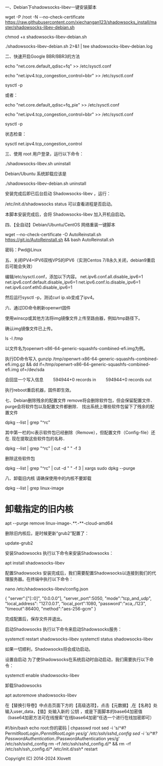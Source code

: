 一、Debian下shadowsocks-libev一键安装脚本

wget -P /root -N --no-check-certificate https://raw.githubusercontent.com/xiechangan123/shadowsocks_install/master/shadowsocks-libev-debian.sh

chmod +x shadowsocks-libev-debian.sh

./shadowsocks-libev-debian.sh 2>&1 | tee shadowsocks-libev-debian.log

二、快速开启Google BBR/BBR3的方法

echo "net.core.default_qdisc=fq" >> /etc/sysctl.conf

echo "net.ipv4.tcp_congestion_control=bbr" >> /etc/sysctl.conf

sysctl -p

或者：

echo "net.core.default_qdisc=fq_pie" >> /etc/sysctl.conf

echo "net.ipv4.tcp_congestion_control=bbr" >> /etc/sysctl.conf

sysctl -p

状态检查：

sysctl net.ipv4.tcp_congestion_control

三、使用 root 用户登录，运行以下命令：

./shadowsocks-libev.sh uninstall

Debian/Ubuntu 系统卸载应该是

./shadowsocks-libev-debian.sh uninstall

安装完成后即已后台启动 Shadowsocks-libev ，运行：

/etc/init.d/shadowsocks status 可以查看进程是否启动。

本脚本安装完成后，会将 Shadowsocks-libev 加入开机自启动。

四、【全自动】Debian/Ubuntu/CentOS 网络重装一键脚本

wget --no-check-certificate -O AutoReinstall.sh https://git.io/AutoReinstall.sh && bash AutoReinstall.sh

密码：Pwd@Linux

五、关闭IPV4+IPV6双栈VPS的IPV6（实测Centos 7/8永久关闭，debian9重启后可能会失效）

编辑/etc/sysctl.conf，添加以下内容。
net.ipv6.conf.all.disable_ipv6=1
net.ipv6.conf.default.disable_ipv6=1
net.ipv6.conf.lo.disable_ipv6=1
net.ipv6.conf.eth0.disable_ipv6=1

然后运行sysctl -p，测试curl ip.sb变成了ipv4。

六、通过DD命令刷新openwrt固件

使用winscp或其他方法将img镜像文件上传至路由器，例如/tmp路径下。

确认img镜像文件已上传。

ls -l /tmp

以文件名为openwrt-x86-64-generic-squashfs-combined-efi.img为例。

执行DD命令写入
gunzip /tmp/openwrt-x86-64-generic-squashfs-combined-efi.img.gz && dd if=/tmp/openwrt-x86-64-generic-squashfs-combined-efi.img of=/dev/sda
  
会回显一个写入信息
　　594944+0 records in
　　594944+0 records out
  
执行reboot重启机器，固件即生效。

七、Debian删除残余的配置文件
remove将会删除软件包，但会保留配置文件．purge会将软件包以及配置文件都删除．
找出系统上哪些软件包留下了残余的配置文件

dpkg --list | grep "^rc"

其中第一栏的rc表示软件包已经删除（Remove），但配置文件（Config-file）还在. 现在提取这些软件包的名称．

dpkg --list | grep "^rc" | cut -d " " -f 3

删除这些软件包

dpkg --list | grep "^rc" | cut -d " " -f 3 | xargs sudo dpkg --purge

八、卸载旧内核
请确保使用中的内核不要卸载

dpkg --list | grep linux-image
# 卸载指定的旧内核
apt --purge remove linux-image-*.**.*-**-cloud-amd64

删除旧内核后，是时候更新“grub2”配置了：

update-grub2

安装Shadowsocks
执行以下命令来安装Shadowsocks：

apt install shadowsocks-libev

配置Shadowsocks
安装完成后，我们需要配置Shadowsocks以连接到我们的代理服务器。在终端中执行以下命令：

nano /etc/shadowsocks-libev/config.json

{
    "server":["[::0]", "0.0.0.0"],
    "server_port":5050,
    "mode":"tcp_and_udp",
    "local_address": "127.0.0.1",
    "local_port":1080,
    "password":"xca,./123",
    "timeout":86400,
    "method":"aes-256-gcm"
}

完成配置后，保存文件并退出。

启动Shadowsocks
执行以下命令来启动Shadowsocks服务：

systemctl restart shadowsocks-libev
systemctl status shadowsocks-libev

如果一切顺利，Shadowsocks将会成功启动。

设置自启动
为了使Shadowsocks在系统启动时自动启动，我们需要执行以下命令：

systemctl enable shadowsocks-libev

卸载Shadowsocks

apt autoremove shadowsocks-libev



在【替换引导卷】中点击页面下方的【高级选项】，点击【元数据】,在【名称】处输入user_data，【值】处输入新的 公钥 ，或是下面脚本的base64加密值（base64加密方法可在线搜索“在线base64加密”任选一个进行在线加密即可）

#!/bin/bash
echo root:你的密码 | chpasswd root
sed -i 's/^#\?PermitRootLogin.*/PermitRootLogin yes/g' /etc/ssh/sshd_config
sed -i 's/^#\?PasswordAuthentication.*/PasswordAuthentication yes/g' /etc/ssh/sshd_config
rm -rf /etc/ssh/sshd_config.d/* && rm -rf /etc/ssh/ssh_config.d/*
/etc/init.d/ssh* restart

Copyright (C) 2014-2024 Xlovett
